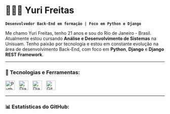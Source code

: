 # 👨🏻‍💻 Yuri Freitas

**`Desenvolvedor Back-End em formação | Foco em Python e Django`**

Me chamo Yuri Freitas, tenho 21 anos e sou do Rio de Janeiro - Brasil. Atualmente estou cursando **Análise e Desenvolvimento de Sistemas** na Unisuam. Tenho paixão por tecnologia e estou em constante evolução na área de desenvolvimento Back-End, com foco em **Python**, **Django** e **Django REST Framework**.

---

### 🚀 Tecnologias e Ferramentas:

<img 
    align="left" 
    alt="Python" 
    title="Python"
    width="30px" 
    style="padding-right: 10px;" 
    src="https://cdn.jsdelivr.net/gh/devicons/devicon@latest/icons/python/python-original.svg" 
/>
<img 
    align="left" 
    alt="Django" 
    title="Django"
    width="30px" 
    style="padding-right: 10px;" 
    src="https://cdn.jsdelivr.net/gh/devicons/devicon@latest/icons/django/django-plain.svg" 
/>
<img 
    align="left" 
    alt="Django REST Framework" 
    title="Django REST Framework"
    width="30px" 
    style="padding-right: 10px;" 
    src="https://cdn.jsdelivr.net/gh/devicons/devicon@latest/icons/django/django-plain.svg" 
/>
<img 
    align="left" 
    alt="Git" 
    title="Git"
    width="30px" 
    style="padding-right: 10px;" 
    src="https://cdn.jsdelivr.net/gh/devicons/devicon@latest/icons/git/git-original.svg" 
/>

<br/>
<br/>

---

### 📊 Estatísticas do GitHub:

<p>
  <img 
    align="left" 
    alt="GitHub Stats" 
    height="180" 
    src="https://github-readme-stats.
